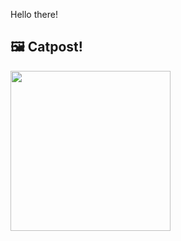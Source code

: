 Hello there!



## 🖼️ Catpost!

<sub>
    <img src="https://cdn2.thecatapi.com/images/42k.jpg" height="256">
</sub>

